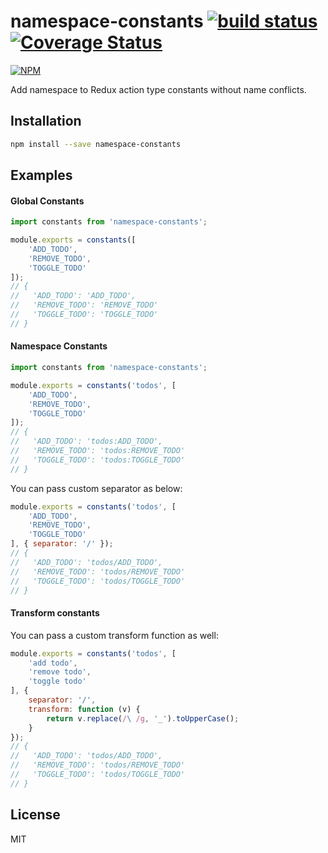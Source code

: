 # namespace-constants [![build status](https://travis-ci.org/cheton/namespace-constants.svg?branch=master)](https://travis-ci.org/cheton/namespace-constants) [![Coverage Status](https://coveralls.io/repos/github/cheton/namespace-constants/badge.svg?branch=master)](https://coveralls.io/github/cheton/namespace-constants?branch=master)

[![NPM](https://nodei.co/npm/namespace-constants.png?downloads=true&stars=true)](https://www.npmjs.com/package/namespace-constants)

Add namespace to Redux action type constants without name conflicts.

## Installation

```bash
npm install --save namespace-constants
```

## Examples

#### Global Constants
```js
import constants from 'namespace-constants';

module.exports = constants([
    'ADD_TODO',
    'REMOVE_TODO',
    'TOGGLE_TODO'
]);
// {
//   'ADD_TODO': 'ADD_TODO',
//   'REMOVE_TODO': 'REMOVE_TODO'
//   'TOGGLE_TODO': 'TOGGLE_TODO'
// }
```

#### Namespace Constants
```js
import constants from 'namespace-constants';

module.exports = constants('todos', [
    'ADD_TODO',
    'REMOVE_TODO',
    'TOGGLE_TODO'
]);
// {
//   'ADD_TODO': 'todos:ADD_TODO',
//   'REMOVE_TODO': 'todos:REMOVE_TODO'
//   'TOGGLE_TODO': 'todos:TOGGLE_TODO'
// }
```

You can pass custom separator as below:
```js
module.exports = constants('todos', [
    'ADD_TODO',
    'REMOVE_TODO',
    'TOGGLE_TODO'
], { separator: '/' });
// {
//   'ADD_TODO': 'todos/ADD_TODO',
//   'REMOVE_TODO': 'todos/REMOVE_TODO'
//   'TOGGLE_TODO': 'todos/TOGGLE_TODO'
// }
```

#### Transform constants
You can pass a custom transform function as well:
```js
module.exports = constants('todos', [
    'add todo',
    'remove todo',
    'toggle todo'
], {
    separator: '/',
    transform: function (v) {
        return v.replace(/\ /g, '_').toUpperCase();
    }
});
// {
//   'ADD_TODO': 'todos/ADD_TODO',
//   'REMOVE_TODO': 'todos/REMOVE_TODO'
//   'TOGGLE_TODO': 'todos/TOGGLE_TODO'
// }
```

## License

MIT
